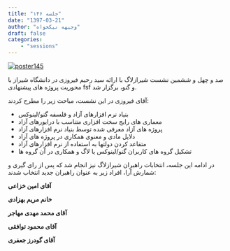 ```yaml
---
title: "جلسه ۱۴۶"
date: "1397-03-21"
author: "وجیهه نیکخواه"
draft: false
categories:
    - "sessions"
---
```

[![poster145](../../img/posters/poster146.jpg)](../../img/poster146.jpg)

صد و چهل و ششمین نشست شیرازلاگ با ارائه سید رحیم فیروزی در دانشگاه شیراز با محوریت پروژه های پیشنهادی fsf و گنو، برگزار شد.

آقای فیروزی در این نشست، مباحث زیر را مطرح کردند:

* بنیاد نرم افزارهای آزاد و فلسفه گنو/لینوکس
* معماری های رایج سخت افزاری متناسب با درایورهای آزاد
* پروژه های آزاد معرفی شده توسط بنیاد نرم افزارهای آزاد
* دلایل مادی و معنوی همکاری در پروژه های آزاد
* متقاعد کردن دولتها به استفاده از نرم افزارهای آزاد
* تشکیل گروه های کاربران گنو/لینوکس یا لاگ و همکاری در آن گروه ها

در ادامه این جلسه، انتخابات راهبران شیرازلاگ نیز انجام شد که پس از رای گیری و شمارش آرا، افراد زیر به عنوان راهبران جدید انتخاب شدند:

 **آقای امین خزاعی**

 **خانم مریم بهزادی**

 **آقای محمد مهدی مهاجر**

 **آقای محمود توافقی**

 **آقای گودرز جعفری**
	
